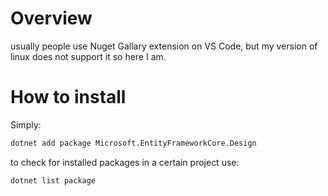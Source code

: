 # Overview
usually people use Nuget Gallary extension on VS Code, but my version of linux does not support it so here I am.

# How to install
Simply: 
```bash
dotnet add package Microsoft.EntityFrameworkCore.Design
```

to check for installed packages in a certain project use:
```bash
dotnet list package
```

